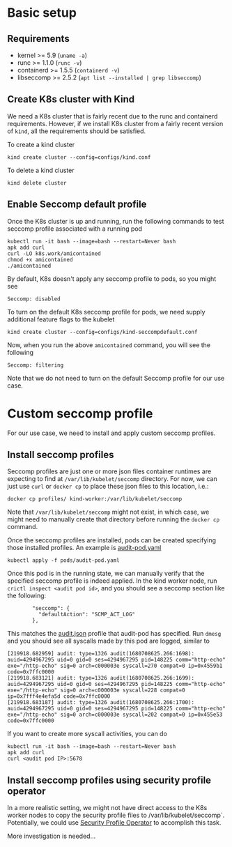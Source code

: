 # Basic setup

## Requirements

- kernel >= 5.9 (`uname -a`)
- runc >= 1.1.0 (`runc -v`)
- containerd >= 1.5.5 (`containerd -v`)
- libseccomp >= 2.5.2 (`apt list --installed | grep libseccomp`)

## Create K8s cluster with Kind

We need a K8s cluster that is fairly recent due to the runc and containerd
requirements. However, if we install K8s cluster from a fairly recent version
of `kind`, all the requirements should be satisfied.

To create a kind cluster
```
kind create cluster --config=configs/kind.conf
```

To delete a kind cluster
```
kind delete cluster
```

## Enable Seccomp default profile

Once the K8s cluster is up and running, run the following commands to test
seccomp profile associated with a running pod

```
kubectl run -it bash --image=bash --restart=Never bash
apk add curl
curl -LO k8s.work/amicontained
chmod +x amicontained
./amicontained
```

By default, K8s doesn't apply any seccomp profile to pods, so you might see
```
Seccomp: disabled
```

To turn on the default K8s seccomp profile for pods, we need supply additional
feature flags to the kubelet
```
kind create cluster --config=configs/kind-seccompdefault.conf
```

Now, when you run the above `amicontained` command, you will see the following
```
Seccomp: filtering
```

Note that we do not need to turn on the default Seccomp profile for our use
case.

# Custom seccomp profile

For our use case, we need to install and apply custom seccomp profiles.

## Install seccomp profiles

Seccomp profiles are just one or more json files container runtimes are expecting
to find at `/var/lib/kubelet/seccomp` directory. For now, we can just use `curl` or 
`docker cp` to place these json files to this location, i.e.:
```
docker cp profiles/ kind-worker:/var/lib/kubelet/seccomp
```

Note that `/var/lib/kubelet/seccomp` might not exist, in which case, we might need
to manually create that directory before running the `docker cp` command.

Once the seccomp profiles are installed, pods can be created specifying those
installed profiles. An example is [audit-pod.yaml](../pods/audit-pod.yaml)
```
kubectl apply -f pods/audit-pod.yaml
```

Once this pod is in the running state, we can manually verify that the specified
seccomp profile is indeed applied. In the kind worker node, run `crictl inspect <audit pod id>`,
and you should see a seccomp section like the following:

```
        "seccomp": {
          "defaultAction": "SCMP_ACT_LOG"
        },
```

This matches the [audit.json](profiles/audit.json) profile that audit-pod has
specified. Run `dmesg` and you should see all syscalls made by this pod are
logged, similar to
```
[219918.682959] audit: type=1326 audit(1680708625.266:1698): auid=4294967295 uid=0 gid=0 ses=4294967295 pid=148225 comm="http-echo" exe="/http-echo" sig=0 arch=c000003e syscall=270 compat=0 ip=0x4559b1 code=0x7ffc0000
[219918.683121] audit: type=1326 audit(1680708625.266:1699): auid=4294967295 uid=0 gid=0 ses=4294967295 pid=148225 comm="http-echo" exe="/http-echo" sig=0 arch=c000003e syscall=228 compat=0 ip=0x7fff4e4efa5d code=0x7ffc0000
[219918.683187] audit: type=1326 audit(1680708625.266:1700): auid=4294967295 uid=0 gid=0 ses=4294967295 pid=148225 comm="http-echo" exe="/http-echo" sig=0 arch=c000003e syscall=202 compat=0 ip=0x455e53 code=0x7ffc0000
```

If you want to create more syscall activities, you can do
```
kubectl run -it bash --image=bash --restart=Never bash
apk add curl
curl <audit pod IP>:5678
```

## Install seccomp profiles using security profile operator

In a more realistic setting, we might not have direct access to the K8s worker
nodes to copy the security profile files to /var/lib/kubelet/seccomp`.
Potentially, we could use [Security Profile
Operator](https://github.com/kubernetes-sigs/security-profiles-operator) to
accomplish this task.

More investigation is needed...

